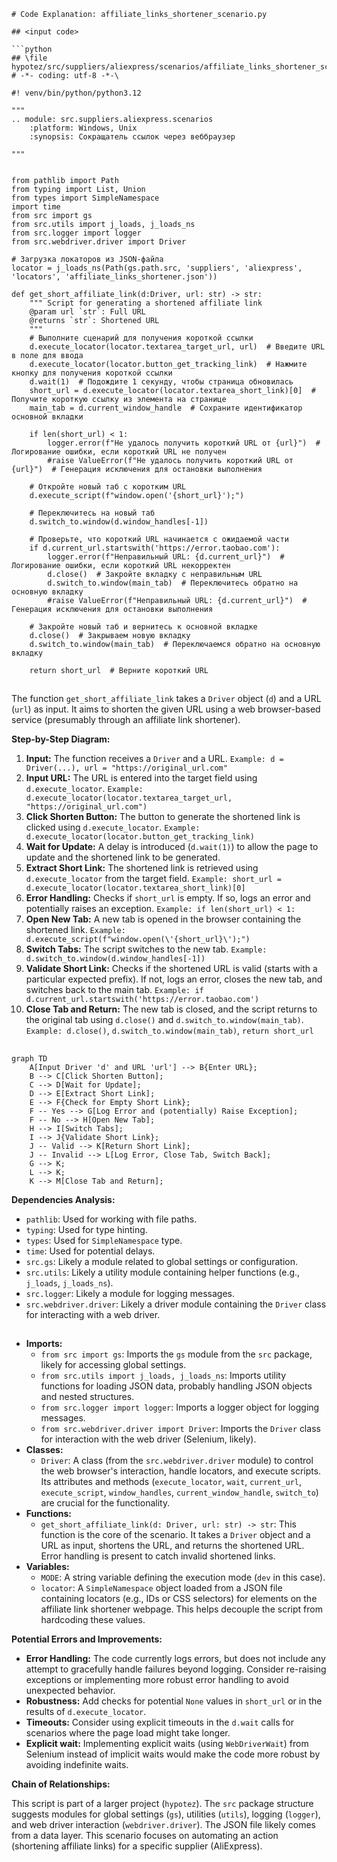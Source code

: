 ```MD
# Code Explanation: affiliate_links_shortener_scenario.py

## <input code>

```python
## \file hypotez/src/suppliers/aliexpress/scenarios/affiliate_links_shortener_scenario.py
# -*- coding: utf-8 -*-\

#! venv/bin/python/python3.12

"""
.. module: src.suppliers.aliexpress.scenarios 
	:platform: Windows, Unix
	:synopsis: Сокращатель ссылок через веббраузер

"""


from pathlib import Path
from typing import List, Union
from types import SimpleNamespace
import time
from src import gs
from src.utils import j_loads, j_loads_ns
from src.logger import logger
from src.webdriver.driver import Driver

# Загрузка локаторов из JSON-файла
locator = j_loads_ns(Path(gs.path.src, 'suppliers', 'aliexpress', 'locators', 'affiliate_links_shortener.json'))

def get_short_affiliate_link(d:Driver, url: str) -> str:
    """ Script for generating a shortened affiliate link
    @param url `str`: Full URL
    @returns `str`: Shortened URL
    """
    # Выполните сценарий для получения короткой ссылки
    d.execute_locator(locator.textarea_target_url, url)  # Введите URL в поле для ввода
    d.execute_locator(locator.button_get_tracking_link)  # Нажмите кнопку для получения короткой ссылки
    d.wait(1)  # Подождите 1 секунду, чтобы страница обновилась
    short_url = d.execute_locator(locator.textarea_short_link)[0]  # Получите короткую ссылку из элемента на странице
    main_tab = d.current_window_handle  # Сохраните идентификатор основной вкладки

    if len(short_url) < 1:
        logger.error(f"Не удалось получить короткий URL от {url}")  # Логирование ошибки, если короткий URL не получен
        #raise ValueError(f"Не удалось получить короткий URL от {url}")  # Генерация исключения для остановки выполнения
    
    # Откройте новый таб с коротким URL
    d.execute_script(f"window.open('{short_url}');")
    
    # Переключитесь на новый таб
    d.switch_to.window(d.window_handles[-1])
    
    # Проверьте, что короткий URL начинается с ожидаемой части
    if d.current_url.startswith('https://error.taobao.com'):
        logger.error(f"Неправильный URL: {d.current_url}")  # Логирование ошибки, если короткий URL некорректен
        d.close()  # Закройте вкладку с неправильным URL
        d.switch_to.window(main_tab)  # Переключитесь обратно на основную вкладку
        #raise ValueError(f"Неправильный URL: {d.current_url}")  # Генерация исключения для остановки выполнения
    
    # Закройте новый таб и вернитесь к основной вкладке
    d.close()  # Закрываем новую вкладку
    d.switch_to.window(main_tab)  # Переключаемся обратно на основную вкладку
    
    return short_url  # Верните короткий URL
```

## <algorithm>

The function `get_short_affiliate_link` takes a `Driver` object (`d`) and a URL (`url`) as input. It aims to shorten the given URL using a web browser-based service (presumably through an affiliate link shortener).

**Step-by-Step Diagram:**

1. **Input:** The function receives a `Driver` and a URL.  `Example: d = Driver(...), url = "https://original_url.com"`
2. **Input URL:** The URL is entered into the target field using `d.execute_locator`. `Example: d.execute_locator(locator.textarea_target_url, "https://original_url.com")`
3. **Click Shorten Button:** The button to generate the shortened link is clicked using `d.execute_locator`. `Example: d.execute_locator(locator.button_get_tracking_link)`
4. **Wait for Update:** A delay is introduced (`d.wait(1)`) to allow the page to update and the shortened link to be generated.
5. **Extract Short Link:** The shortened link is retrieved using `d.execute_locator` from the target field. `Example: short_url = d.execute_locator(locator.textarea_short_link)[0]`
6. **Error Handling:** Checks if `short_url` is empty. If so, logs an error and potentially raises an exception. `Example: if len(short_url) < 1:`
7. **Open New Tab:** A new tab is opened in the browser containing the shortened link. `Example: d.execute_script(f"window.open(\'{short_url}\');")`
8. **Switch Tabs:** The script switches to the new tab. `Example: d.switch_to.window(d.window_handles[-1])`
9. **Validate Short Link:** Checks if the shortened URL is valid (starts with a particular expected prefix). If not, logs an error, closes the new tab, and switches back to the main tab. `Example: if d.current_url.startswith('https://error.taobao.com')`
10. **Close Tab and Return:** The new tab is closed, and the script returns to the original tab using `d.close()` and `d.switch_to.window(main_tab)`.  `Example: d.close()`, `d.switch_to.window(main_tab)`, `return short_url`



## <mermaid>

```mermaid
graph TD
    A[Input Driver 'd' and URL 'url'] --> B{Enter URL};
    B --> C[Click Shorten Button];
    C --> D[Wait for Update];
    D --> E[Extract Short Link];
    E --> F{Check for Empty Short Link};
    F -- Yes --> G[Log Error and (potentially) Raise Exception];
    F -- No --> H[Open New Tab];
    H --> I[Switch Tabs];
    I --> J{Validate Short Link};
    J -- Valid --> K[Return Short Link];
    J -- Invalid --> L[Log Error, Close Tab, Switch Back];
    G --> K;
    L --> K;
    K --> M[Close Tab and Return];
```

**Dependencies Analysis:**

* `pathlib`: Used for working with file paths.
* `typing`: Used for type hinting.
* `types`: Used for `SimpleNamespace` type.
* `time`: Used for potential delays.
* `src.gs`: Likely a module related to global settings or configuration.
* `src.utils`: Likely a utility module containing helper functions (e.g., `j_loads`, `j_loads_ns`).
* `src.logger`: Likely a module for logging messages.
* `src.webdriver.driver`: Likely a driver module containing the `Driver` class for interacting with a web driver.

## <explanation>

* **Imports:**
    * `from src import gs`: Imports the `gs` module from the `src` package, likely for accessing global settings.
    * `from src.utils import j_loads, j_loads_ns`: Imports utility functions for loading JSON data, probably handling JSON objects and nested structures.
    * `from src.logger import logger`: Imports a logger object for logging messages.
    * `from src.webdriver.driver import Driver`: Imports the `Driver` class for interaction with the web driver (Selenium, likely).
* **Classes:**
    * `Driver`: A class (from the `src.webdriver.driver` module) to control the web browser's interaction, handle locators, and execute scripts. Its attributes and methods (`execute_locator`, `wait`, `current_url`, `execute_script`, `window_handles`, `current_window_handle`, `switch_to`) are crucial for the functionality.
* **Functions:**
    * `get_short_affiliate_link(d: Driver, url: str) -> str`: This function is the core of the scenario. It takes a `Driver` object and a URL as input, shortens the URL, and returns the shortened URL.  Error handling is present to catch invalid shortened links.
* **Variables:**
    * `MODE`: A string variable defining the execution mode (`dev` in this case).
    * `locator`: A `SimpleNamespace` object loaded from a JSON file containing locators (e.g., IDs or CSS selectors) for elements on the affiliate link shortener webpage.  This helps decouple the script from hardcoding these values.

**Potential Errors and Improvements:**

* **Error Handling:** The code currently logs errors, but does not include any attempt to gracefully handle failures beyond logging. Consider re-raising exceptions or implementing more robust error handling to avoid unexpected behavior.
* **Robustness:** Add checks for potential `None` values in `short_url` or in the results of `d.execute_locator`.
* **Timeouts:** Consider using explicit timeouts in the `d.wait` calls for scenarios where the page load might take longer.
* **Explicit wait:** Implementing explicit waits (using `WebDriverWait`) from Selenium instead of implicit waits would make the code more robust by avoiding indefinite waits.


**Chain of Relationships:**

This script is part of a larger project (`hypotez`). The `src` package structure suggests modules for global settings (`gs`), utilities (`utils`), logging (`logger`), and web driver interaction (`webdriver.driver`).  The JSON file likely comes from a data layer.  This scenario focuses on automating an action (shortening affiliate links) for a specific supplier (AliExpress).
```
